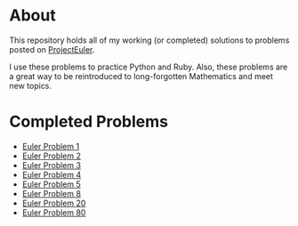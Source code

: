 # About

This repository holds all of my working (or completed) solutions to problems posted on [ProjectEuler](http://projecteuler.net).

I use these problems to practice Python and Ruby.  Also, these problems are a great way to be reintroduced to long-forgotten Mathematics and meet new topics.

# Completed Problems

+ [Euler Problem 1](http://projecteuler.net/problem=1)
+ [Euler Problem 2](http://projecteuler.net/problem=2)
+ [Euler Problem 3](http://projecteuler.net/problem=3)
+ [Euler Problem 4](http://projecteuler.net/problem=4)
+ [Euler Problem 5](http://projecteuler.net/problem=5)
+ [Euler Problem 8](http://projecteuler.net/problem=8)
+ [Euler Problem 20](http://projecteuler.net/problem=20)
+ [Euler Problem 80](http://projecteuler.net/problem=80)
